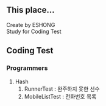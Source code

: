## This place...
Create by ESHONG  
Study for Coding Test

## Coding Test
### Programmers
1. Hash
   1. RunnerTest : 완주하지 못한 선수
   2. MobileListTest : 전화번호 목록
